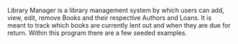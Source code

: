 Library Manager is a library management system by which users can add, view, edit, remove Books and their respective Authors and Loans. It is meant to track which books are currently lent out and when they are due for return. Within this program there are a few seeded examples.